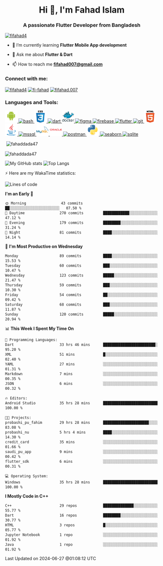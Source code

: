 <h1 align="center">Hi 👋, I'm Fahad Islam</h1>
<h3 align="center">A passionate Flutter Developer from Bangladesh</h3>

<p align="left"> <a href="https://twitter.com/fifahad4" target="blank"><img src="https://img.shields.io/twitter/follow/fifahad4?logo=twitter&style=for-the-badge" alt="fifahad4" /></a> </p>

- 🌱 I’m currently learning **Flutter Mobile App development**

- 💬 Ask me about **Flutter & Dart**

- 📫 How to reach me **fifahad007@gmail.com**

<h3 align="left">Connect with me:</h3>
<p align="left">
<a href="https://twitter.com/fifahad4" target="blank"><img align="center" src="https://raw.githubusercontent.com/rahuldkjain/github-profile-readme-generator/master/src/images/icons/Social/twitter.svg" alt="fifahad4" height="30" width="40" /></a>
<a href="https://linkedin.com/in/fi-fahad" target="blank"><img align="center" src="https://raw.githubusercontent.com/rahuldkjain/github-profile-readme-generator/master/src/images/icons/Social/linked-in-alt.svg" alt="fi-fahad" height="30" width="40" /></a>
<a href="https://fb.com/fifahad.007" target="blank"><img align="center" src="https://raw.githubusercontent.com/rahuldkjain/github-profile-readme-generator/master/src/images/icons/Social/facebook.svg" alt="fifahad.007" height="30" width="40" /></a>
</p>

<h3 align="left">Languages and Tools:</h3>
<p align="left"> <a href="https://developer.android.com" target="_blank" rel="noreferrer"> <img src="https://raw.githubusercontent.com/devicons/devicon/master/icons/android/android-original-wordmark.svg" alt="android" width="40" height="40"/> </a> <a href="https://www.gnu.org/software/bash/" target="_blank" rel="noreferrer"> <img src="https://www.vectorlogo.zone/logos/gnu_bash/gnu_bash-icon.svg" alt="bash" width="40" height="40"/> </a> <a href="https://www.w3schools.com/css/" target="_blank" rel="noreferrer"> <img src="https://raw.githubusercontent.com/devicons/devicon/master/icons/css3/css3-original-wordmark.svg" alt="css3" width="40" height="40"/> </a> <a href="https://dart.dev" target="_blank" rel="noreferrer"> <img src="https://www.vectorlogo.zone/logos/dartlang/dartlang-icon.svg" alt="dart" width="40" height="40"/> </a> <a href="https://www.docker.com/" target="_blank" rel="noreferrer"> <img src="https://raw.githubusercontent.com/devicons/devicon/master/icons/docker/docker-original-wordmark.svg" alt="docker" width="40" height="40"/> </a> <a href="https://www.figma.com/" target="_blank" rel="noreferrer"> <img src="https://www.vectorlogo.zone/logos/figma/figma-icon.svg" alt="figma" width="40" height="40"/> </a> <a href="https://firebase.google.com/" target="_blank" rel="noreferrer"> <img src="https://www.vectorlogo.zone/logos/firebase/firebase-icon.svg" alt="firebase" width="40" height="40"/> </a> <a href="https://flutter.dev" target="_blank" rel="noreferrer"> <img src="https://www.vectorlogo.zone/logos/flutterio/flutterio-icon.svg" alt="flutter" width="40" height="40"/> </a> <a href="https://git-scm.com/" target="_blank" rel="noreferrer"> <img src="https://www.vectorlogo.zone/logos/git-scm/git-scm-icon.svg" alt="git" width="40" height="40"/> </a> <a href="https://www.w3.org/html/" target="_blank" rel="noreferrer"> <img src="https://raw.githubusercontent.com/devicons/devicon/master/icons/html5/html5-original-wordmark.svg" alt="html5" width="40" height="40"/> </a> <a href="https://www.java.com" target="_blank" rel="noreferrer"> <img src="https://raw.githubusercontent.com/devicons/devicon/master/icons/java/java-original.svg" alt="java" width="40" height="40"/> </a> <a href="https://www.microsoft.com/en-us/sql-server" target="_blank" rel="noreferrer"> <img src="https://www.svgrepo.com/show/303229/microsoft-sql-server-logo.svg" alt="mssql" width="40" height="40"/> </a> <a href="https://www.mysql.com/" target="_blank" rel="noreferrer"> <img src="https://raw.githubusercontent.com/devicons/devicon/master/icons/mysql/mysql-original-wordmark.svg" alt="mysql" width="40" height="40"/> </a> <a href="https://www.oracle.com/" target="_blank" rel="noreferrer"> <img src="https://raw.githubusercontent.com/devicons/devicon/master/icons/oracle/oracle-original.svg" alt="oracle" width="40" height="40"/> </a> <a href="https://postman.com" target="_blank" rel="noreferrer"> <img src="https://www.vectorlogo.zone/logos/getpostman/getpostman-icon.svg" alt="postman" width="40" height="40"/> </a> <a href="https://www.python.org" target="_blank" rel="noreferrer"> <img src="https://raw.githubusercontent.com/devicons/devicon/master/icons/python/python-original.svg" alt="python" width="40" height="40"/> </a> <a href="https://seaborn.pydata.org/" target="_blank" rel="noreferrer"> <img src="https://seaborn.pydata.org/_images/logo-mark-lightbg.svg" alt="seaborn" width="40" height="40"/> </a> <a href="https://www.sqlite.org/" target="_blank" rel="noreferrer"> <img src="https://www.vectorlogo.zone/logos/sqlite/sqlite-icon.svg" alt="sqlite" width="40" height="40"/> </a> </p>

<p>&nbsp;<img align="center" src="https://github-readme-stats.vercel.app/api?username=fahaddada47&show_icons=true&locale=en" alt="fahaddada47" /></p>

<p><img align="center" src="https://github-readme-streak-stats.herokuapp.com/?user=fahaddada47&theme=dark" alt="fahaddada47" /></p>


![My GitHub stats](https://github-readme-stats.vercel.app/api?username=Fahaddada47&show_icons=true&theme=radical)
![Top Langs](https://github-readme-stats.vercel.app/api/top-langs/?username=Fahaddada47&layout=donut)


⚡ Here are my WakaTime statistics:

<!--START_SECTION:waka-->
![Lines of code](https://img.shields.io/badge/From%20Hello%20World%20I%27ve%20Written-812.1%20thousand%20lines%20of%20code-blue)

**I'm an Early 🐤** 

```text
🌞 Morning                43 commits          ██░░░░░░░░░░░░░░░░░░░░░░░   07.50 % 
🌆 Daytime                270 commits         ████████████░░░░░░░░░░░░░   47.12 % 
🌃 Evening                179 commits         ████████░░░░░░░░░░░░░░░░░   31.24 % 
🌙 Night                  81 commits          ████░░░░░░░░░░░░░░░░░░░░░   14.14 % 
```
📅 **I'm Most Productive on Wednesday** 

```text
Monday                   89 commits          ████░░░░░░░░░░░░░░░░░░░░░   15.53 % 
Tuesday                  60 commits          ███░░░░░░░░░░░░░░░░░░░░░░   10.47 % 
Wednesday                123 commits         █████░░░░░░░░░░░░░░░░░░░░   21.47 % 
Thursday                 59 commits          ███░░░░░░░░░░░░░░░░░░░░░░   10.30 % 
Friday                   54 commits          ██░░░░░░░░░░░░░░░░░░░░░░░   09.42 % 
Saturday                 68 commits          ███░░░░░░░░░░░░░░░░░░░░░░   11.87 % 
Sunday                   120 commits         █████░░░░░░░░░░░░░░░░░░░░   20.94 % 
```


📊 **This Week I Spent My Time On** 

```text
💬 Programming Languages: 
Dart                     33 hrs 46 mins      ████████████████████████░   95.20 % 
XML                      51 mins             █░░░░░░░░░░░░░░░░░░░░░░░░   02.40 % 
YAML                     27 mins             ░░░░░░░░░░░░░░░░░░░░░░░░░   01.31 % 
Markdown                 7 mins              ░░░░░░░░░░░░░░░░░░░░░░░░░   00.35 % 
JSON                     6 mins              ░░░░░░░░░░░░░░░░░░░░░░░░░   00.32 % 

🔥 Editors: 
Android Studio           35 hrs 28 mins      █████████████████████████   100.00 % 

🐱‍💻 Projects: 
probashi_pu_fahim        29 hrs 28 mins      █████████████████████░░░░   83.08 % 
probashi_nu              5 hrs 4 mins        ████░░░░░░░░░░░░░░░░░░░░░   14.30 % 
credit_card              35 mins             ░░░░░░░░░░░░░░░░░░░░░░░░░   01.66 % 
saudi_pu_app             9 mins              ░░░░░░░░░░░░░░░░░░░░░░░░░   00.42 % 
flutter_sdk              6 mins              ░░░░░░░░░░░░░░░░░░░░░░░░░   00.31 % 

💻 Operating System: 
Windows                  35 hrs 28 mins      █████████████████████████   100.00 % 
```

**I Mostly Code in C++** 

```text
C++                      29 repos            ██████████████░░░░░░░░░░░   55.77 % 
Dart                     16 repos            ████████░░░░░░░░░░░░░░░░░   30.77 % 
HTML                     3 repos             █░░░░░░░░░░░░░░░░░░░░░░░░   05.77 % 
Jupyter Notebook         1 repo              ░░░░░░░░░░░░░░░░░░░░░░░░░   01.92 % 
Java                     1 repo              ░░░░░░░░░░░░░░░░░░░░░░░░░   01.92 % 
```




 Last Updated on 2024-06-27 @01:08:12 UTC
<!--END_SECTION:waka-->
